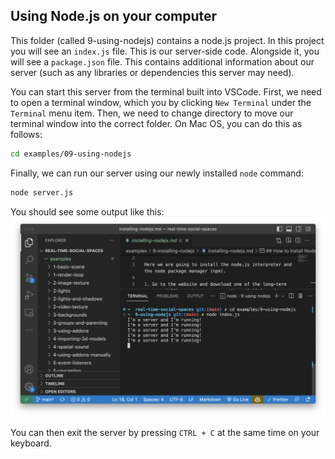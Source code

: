 ## Using Node.js on your computer

This folder (called 9-using-nodejs) contains a node.js project. In this project you will see an `index.js` file. This is our server-side code. Alongside it, you will see a `package.json` file. This contains additional information about our server (such as any libraries or dependencies this server may need).

You can start this server from the terminal built into VSCode. First, we need to open a terminal window, which you by clicking `New Terminal` under the `Terminal` menu item. Then, we need to change directory to move our terminal window into the correct folder. On Mac OS, you can do this as follows:

```sh
cd examples/09-using-nodejs
```

Finally, we can run our server using our newly installed `node` command:

```sh
node server.js
```

You should see some output like this:
![](./assets/server-running.png)

You can then exit the server by pressing `CTRL + C` at the same time on your keyboard.
